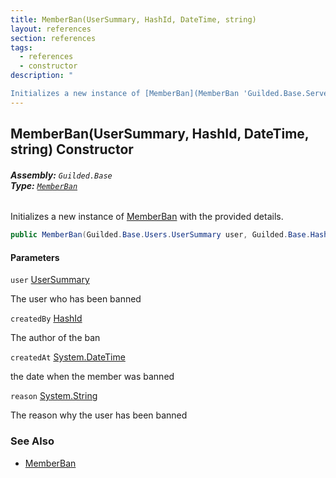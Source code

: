 ```yaml
---
title: MemberBan(UserSummary, HashId, DateTime, string)
layout: references
section: references
tags:
  - references
  - constructor
description: "

Initializes a new instance of [MemberBan](MemberBan 'Guilded.Base.Servers.MemberBan') with the provided details."
---
```


## MemberBan(UserSummary, HashId, DateTime, string) Constructor
###### **Assembly:** `Guilded.Base`<br/>**Type:** [`MemberBan`](MemberBan 'Guilded.Base.Servers.MemberBan')

Initializes a new instance of [MemberBan](MemberBan 'Guilded.Base.Servers.MemberBan') with the provided details.

```csharp
public MemberBan(Guilded.Base.Users.UserSummary user, Guilded.Base.HashId createdBy, System.DateTime createdAt, string? reason=null);
```
#### Parameters

<a name='Guilded.Base.Servers.MemberBan.MemberBan(Guilded.Base.Users.UserSummary,Guilded.Base.HashId,System.DateTime,string).user'></a>

`user` [UserSummary](UserSummary 'Guilded.Base.Users.UserSummary')

The user who has been banned

<a name='Guilded.Base.Servers.MemberBan.MemberBan(Guilded.Base.Users.UserSummary,Guilded.Base.HashId,System.DateTime,string).createdBy'></a>

`createdBy` [HashId](HashId 'Guilded.Base.HashId')

The author of the ban

<a name='Guilded.Base.Servers.MemberBan.MemberBan(Guilded.Base.Users.UserSummary,Guilded.Base.HashId,System.DateTime,string).createdAt'></a>

`createdAt` [System.DateTime](https://docs.microsoft.com/en-us/dotnet/api/System.DateTime 'System.DateTime')

the date when the member was banned

<a name='Guilded.Base.Servers.MemberBan.MemberBan(Guilded.Base.Users.UserSummary,Guilded.Base.HashId,System.DateTime,string).reason'></a>

`reason` [System.String](https://docs.microsoft.com/en-us/dotnet/api/System.String 'System.String')

The reason why the user has been banned

### See Also
- [MemberBan](MemberBan 'Guilded.Base.Servers.MemberBan')